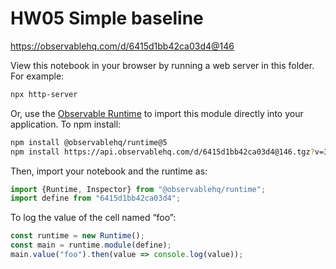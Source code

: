 # HW05 Simple baseline

https://observablehq.com/d/6415d1bb42ca03d4@146

View this notebook in your browser by running a web server in this folder. For
example:

~~~sh
npx http-server
~~~

Or, use the [Observable Runtime](https://github.com/observablehq/runtime) to
import this module directly into your application. To npm install:

~~~sh
npm install @observablehq/runtime@5
npm install https://api.observablehq.com/d/6415d1bb42ca03d4@146.tgz?v=3
~~~

Then, import your notebook and the runtime as:

~~~js
import {Runtime, Inspector} from "@observablehq/runtime";
import define from "6415d1bb42ca03d4";
~~~

To log the value of the cell named “foo”:

~~~js
const runtime = new Runtime();
const main = runtime.module(define);
main.value("foo").then(value => console.log(value));
~~~
